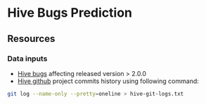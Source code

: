 # Hive Bugs Prediction

## Resources


### Data inputs
- [Hive bugs](https://issues.apache.org/jira/browse/HIVE-4413?jql=project%20%3D%20HIVE%20AND%20issuetype%20%3D%20Bug%20AND%20status%20%3D%20Resolved%20AND%20affectedVersion%20in%20(2.0.0%2C%202.0.1%2C%202.1.0%2C%202.1.1%2C%202.2.0%2C%202.3.0%2C%202.3.1%2C%202.3.2%2C%202.3.3%2C%202.3.4%2C%202.3.5%2C%202.3.6%2C%202.3.7%2C%202.3.8%2C%202.4.0%2C%203.0.0%2C%203.1.0%2C%203.1.1%2C%203.1.2%2C%203.1.3)%20ORDER%20BY%20affectedVersion%20ASC%2C%20priority%20DESC%2C%20updated%20DESC) affecting released version > 2.0.0
- [Hive github](https://github.com/apache/hive) project commits history using following command: 
```bash 
git log --name-only --pretty=oneline > hive-git-logs.txt
```